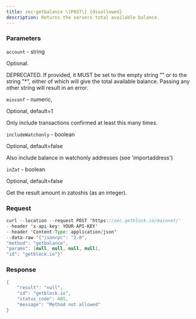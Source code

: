 ```yaml
---
title: zec:getbalance \[POST\] {disallowed}
description: Returns the servers total available balance.
---
```


### Parameters


`account` - string

Optional.

DEPRECATED. If provided, it MUST be set to the empty string "" or to the
string "\*", either of which will give the total available balance.
Passing any other string will result in an error.

`minconf` - numeric,

Optional, default=1

Only include transactions confirmed at least this many times.

`includeWatchonly` - boolean

Optional, default=false

Also include balance in watchonly addresses (see 'importaddress')

`inZat` - boolean

Optional, default=false

Get the result amount in zatoshis (as an integer).

### Request

``` java
curl --location --request POST 'https://zec.getblock.io/mainnet/' 
--header 'x-api-key: YOUR-API-KEY' 
--header 'Content-Type: application/json' 
--data-raw '{"jsonrpc": "2.0",
"method": "getbalance",
"params": [null, null, null, null],
"id": "getblock.io"}'
```

###  Response

``` java
{
    "result": "null",
    "id": "getblock.io",
    "status_code": 405,
    "message": "Method not allowed"
}
```


